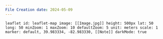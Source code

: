 ```yaml
---
File Creation date: 2024-05-09
---
```

```leaflet id: leaflet-map image: [[Image.jpg]] height: 500px lat: 50 long: 50 minZoom: 1 maxZoom: 10 defaultZoom: 5 unit: meters scale: 1 marker: default, 39.983334, -82.983330, [[Note]] darkMode: true ```

